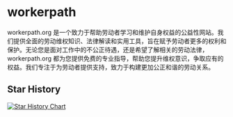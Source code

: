 # workerpath
workerpath.org 是一个致力于帮助劳动者学习和维护自身权益的公益性网站。我们提供全面的劳动维权知识、法律解读和实用工具，旨在赋予劳动者更多的权利和保护。无论您是面对工作中的不公正待遇，还是希望了解相关的劳动法律，workerpath.org 都为您提供免费的专业指导，帮助您提升维权意识，争取应有的权益。我们专注于为劳动者提供支持，致力于构建更加公正和谐的劳动关系。

## Star History
[![Star History Chart](https://api.star-history.com/svg?repos=/PrettyPuppyCavalier/workerpath&type=Date)](https://star-history.com/#/PrettyPuppyCavalier/workerpath)
